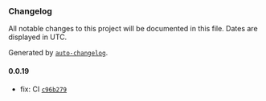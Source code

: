 ### Changelog

All notable changes to this project will be documented in this file. Dates are displayed in UTC.

Generated by [`auto-changelog`](https://github.com/CookPete/auto-changelog).

#### 0.0.19

- fix: CI [`c96b279`](https://github.com/OSpoon/verify-release-it/commit/c96b279288192c03b18445272bdc89b7163f72a1)
